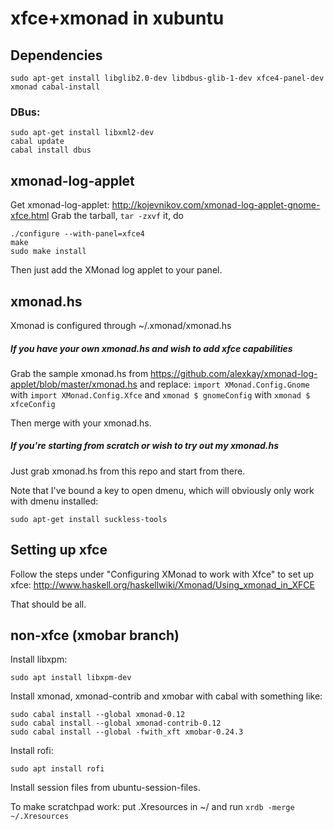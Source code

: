 xfce+xmonad in xubuntu
======================

Dependencies
------------
```
sudo apt-get install libglib2.0-dev libdbus-glib-1-dev xfce4-panel-dev xmonad cabal-install
```

### DBus:
```
sudo apt-get install libxml2-dev
cabal update
cabal install dbus
```

xmonad-log-applet
-----------------
Get xmonad-log-applet: http://kojevnikov.com/xmonad-log-applet-gnome-xfce.html
Grab the tarball, `tar -zxvf` it, do

```
./configure --with-panel=xfce4
make
sudo make install
```

Then just add the XMonad log applet to your panel.

xmonad.hs
---------
Xmonad is configured through ~/.xmonad/xmonad.hs

##### If you have your own xmonad.hs and wish to add xfce capabilities

Grab the sample xmonad.hs from https://github.com/alexkay/xmonad-log-applet/blob/master/xmonad.hs and replace:
`import XMonad.Config.Gnome` with `import XMonad.Config.Xfce`
and
`xmonad $ gnomeConfig` with `xmonad $ xfceConfig`

Then merge with your xmonad.hs.

##### If you're starting from scratch or wish to try out my xmonad.hs

Just grab xmonad.hs from this repo and start from there.

Note that I've bound a key to open dmenu, which will obviously only work with dmenu installed:
```
sudo apt-get install suckless-tools
```

Setting up xfce
---------------
Follow the steps under "Configuring XMonad to work with Xfce" to set up xfce: http://www.haskell.org/haskellwiki/Xmonad/Using_xmonad_in_XFCE

That should be all.

non-xfce (xmobar branch)
------------------------
Install libxpm:
```
sudo apt install libxpm-dev
```

Install xmonad, xmonad-contrib and xmobar with cabal with something like:

```
sudo cabal install --global xmonad-0.12
sudo cabal install --global xmonad-contrib-0.12
sudo cabal install --global -fwith_xft xmobar-0.24.3
```

Install rofi:
```
sudo apt install rofi
```

Install session files from ubuntu-session-files.

To make scratchpad work: put .Xresources in ~/ and run ```xrdb -merge ~/.Xresources```
